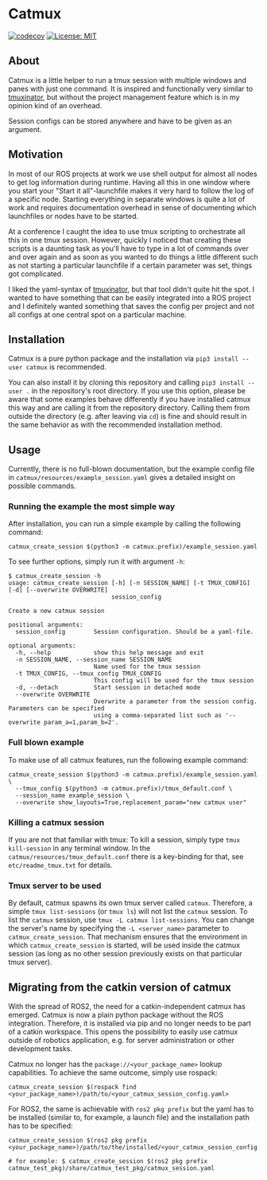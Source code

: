 # Catmux
[![codecov](https://codecov.io/gh/fmauch/catmux/branch/master/graph/badge.svg?token=bPcdYrOBRK)](https://codecov.io/gh/fmauch/catmux)
[![License: MIT](https://img.shields.io/badge/License-MIT-yellow.svg)](https://opensource.org/licenses/MIT)

## About
Catmux is a little helper to run a tmux session with multiple windows and panes with just one
command. It is inspired and functionally very similar to
[tmuxinator](https://github.com/tmuxinator/tmuxinator), but without the project management feature
which is in my opinion kind of an overhead.

Session configs can be stored anywhere and have to be given as an argument.

## Motivation
In most of our ROS projects at work we use shell output for almost all nodes to get log information
during runtime. Having all this in one window where you start your "Start it all"-launchfile makes
it very hard to follow the log of a specific node. Starting everything in separate windows is quite
a lot of work and requires documentation overhead in sense of documenting which launchfiles or nodes
have to be started.

At a conference I caught the idea to use tmux scripting to orchestrate all this in one tmux session.
However, quickly I noticed that creating these scripts is a daunting task as you'll have to type in
a lot of commands over and over again and as soon as you wanted to do things a little different such
as not starting a particular launchfile if a certain parameter was set, things got complicated.

I liked the yaml-syntax of [tmuxinator](https://github.com/tmuxinator/tmuxinator), but that tool
didn't quite hit the spot. I wanted to have something that can be easily integrated into a ROS
project and I definitely wanted something that saves the config per project and not all configs at
one central spot on a particular machine.

## Installation
Catmux is a pure python package and the installation via `pip3 install --user catmux` is recommended.

You can also install it by cloning this repository and calling `pip3 install --user .` in the
repository's root directory. If you use this option, please be aware that some examples behave
differently if you have installed catmux this way and are calling it from the repository directory.
Calling them from outside the directory (e.g. after leaving via `cd`) is fine and should result in
the same behavior as with the recommended installation method.

## Usage
Currently, there is no full-blown documentation, but the example config file in
`catmux/resources/example_session.yaml` gives a detailed insight on possible commands.

### Running the example the most simple way
After installation, you can run a simple example by calling the following command:
```
catmux_create_session $(python3 -m catmux.prefix)/example_session.yaml
```

To see further options, simply run it with argument `-h`:
```
$ catmux_create_session -h
usage: catmux_create_session [-h] [-n SESSION_NAME] [-t TMUX_CONFIG] [-d] [--overwrite OVERWRITE]
                             session_config

Create a new catmux session

positional arguments:
  session_config        Session configuration. Should be a yaml-file.

optional arguments:
  -h, --help            show this help message and exit
  -n SESSION_NAME, --session_name SESSION_NAME
                        Name used for the tmux session
  -t TMUX_CONFIG, --tmux_config TMUX_CONFIG
                        This config will be used for the tmux session
  -d, --detach          Start session in detached mode
  --overwrite OVERWRITE
                        Overwrite a parameter from the session config. Parameters can be specified
                        using a comma-separated list such as '--overwrite param_a=1,param_b=2'.
```

### Full blown example
To make use of all catmux features, run the following example command:
```
catmux_create_session $(python3 -m catmux.prefix)/example_session.yaml \
  --tmux_config $(python3 -m catmux.prefix)/tmux_default.conf \
  --session_name example_session \
  --overwrite show_layouts=True,replacement_param="new catmux user"
```

### Killing a catmux session
If you are not that familiar with tmux: To kill a session, simply type `tmux kill-session` in any
terminal window. In the `catmux/resources/tmux_default.conf` there is a key-binding for that, see
`etc/readme_tmux.txt` for details.

### Tmux server to be used
By default, catmux spawns its own tmux server called `catmux`. Therefore, a simple
`tmux list-sessions` (or `tmux ls`) will not list the `catmux` session. To list the `catmux`
session, use `tmux -L catmux list-sessions`. You can change the server's name by specifying the
`-L <server_name>` parameter to `catmux_create_session`. That mechanism ensures that the environment
in which `catmux_create_session` is started, will be used inside the catmux session (as long as no
other session previously exists on that particular tmux server).

## Migrating from the catkin version of catmux
With the spread of ROS2, the need for a catkin-independent catmux has emerged.
Catmux is now a plain python package without the ROS integration.
Therefore, it is installed via pip and no longer needs to be part of a catkin workspace.
This opens the possibility to easily use catmux outside of robotics application, e.g. for server
administration or other development tasks.

Catmux no longer has the `package://<your_package_name>` lookup capabilities.
To achieve the same outcome, simply use rospack:
```
catmux_create_session $(rospack find <your_package_name>)/path/to/<your_catmux_session_config.yaml>
```

For ROS2, the same is achievable with `ros2 pkg prefix` but the yaml has to be installed (similar
to, for example, a launch file) and the installation path has to be specified:
```
catmux_create_session $(ros2 pkg prefix <your_package_name>)/path/to/the/installed/<your_catmux_session_config.yaml>

# for example: $ catmux_create_session $(ros2 pkg prefix catmux_test_pkg)/share/catmux_test_pkg/catmux_session.yaml
```
